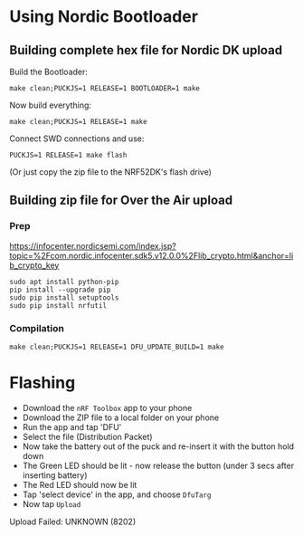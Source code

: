 Using Nordic Bootloader
========================

Building complete hex file for Nordic DK upload
------------------------------------------------

Build the Bootloader:

```
make clean;PUCKJS=1 RELEASE=1 BOOTLOADER=1 make
```

Now build everything:

```
make clean;PUCKJS=1 RELEASE=1 make
```

Connect SWD connections and use:

```
PUCKJS=1 RELEASE=1 make flash
```

(Or just copy the zip file to the NRF52DK's flash drive)

Building zip file for Over the Air upload
-----------------------------------------

### Prep

https://infocenter.nordicsemi.com/index.jsp?topic=%2Fcom.nordic.infocenter.sdk5.v12.0.0%2Flib_crypto.html&anchor=lib_crypto_key

```
sudo apt install python-pip
pip install --upgrade pip
sudo pip install setuptools
sudo pip install nrfutil
```

### Compilation

```
make clean;PUCKJS=1 RELEASE=1 DFU_UPDATE_BUILD=1 make
```

# Flashing

* Download the `nRF Toolbox` app to your phone
* Download the ZIP file to a local folder on your phone
* Run the app and tap 'DFU'
* Select the file (Distribution Packet)
* Now take the battery out of the puck and re-insert it with the button hold down
* The Green LED should be lit - now release the button (under 3 secs after inserting battery)
* The Red LED should now be lit
* Tap 'select device' in the app, and choose `DfuTarg`
* Now tap `Upload`

Upload Failed: UNKNOWN (8202)
